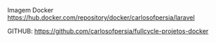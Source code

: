 Imagem Docker
https://hub.docker.com/repository/docker/carlosofpersia/laravel

GITHUB:
https://github.com/carlosofpersia/fullcycle-projetos-docker
